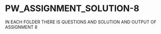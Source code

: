 # PW_ASSIGNMENT_SOLUTION-8

IN EACH FOLDER THERE IS QUESTIONS AND SOLUTION AND OUTPUT OF ASSIGNMENT 8 
